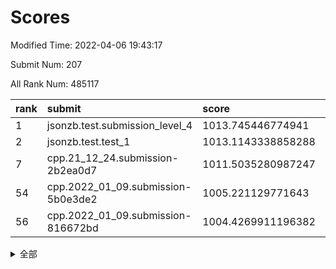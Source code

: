 # Scores

Modified Time: 2022-04-06 19:43:17

Submit Num: 207

All Rank Num: 485117

| rank |               submit               |       score        |       sigma        | pk_num |
| :--- | :--------------------------------- | :----------------- | :----------------- | :----- |
| 1    | jsonzb.test.submission_level_4     | 1013.745446774941  | 0.8005879333526508 | 9374   |
| 2    | jsonzb.test.test_1                 | 1013.1143338858288 | 0.8367006698521573 | 9375   |
| 7    | cpp.21_12_24.submission-2b2ea0d7   | 1011.5035280987247 | 0.8017686394596514 | 9376   |
| 54   | cpp.2022_01_09.submission-5b0e3de2 | 1005.221129771643  | 0.714749906967347  | 9376   |
| 56   | cpp.2022_01_09.submission-816672bd | 1004.4269911196382 | 0.7150538040716985 | 9373   |


<details>
<summary>全部</summary>

| rank |                 submit                 |       score        |       sigma        | pk_num |
| :--- | :------------------------------------- | :----------------- | :----------------- | :----- |
| 1    | jsonzb.test.submission_level_4         | 1013.745446774941  | 0.8005879333526508 | 9374   |
| 2    | jsonzb.test.test_1                     | 1013.1143338858288 | 0.8367006698521573 | 9375   |
| 3    | gobigger.level_3.submission_level_3_39 | 1011.8800765068381 | 0.7634627176228019 | 9376   |
| 4    | gobigger.level_3.submission_level_3_24 | 1011.775046075839  | 0.7573419604377727 | 9378   |
| 5    | gobigger.level_3.submission_level_3_18 | 1011.7346783929704 | 0.7739740393158974 | 9376   |
| 6    | gobigger.level_3.submission_level_3_2  | 1011.5534647864221 | 0.7702667229084968 | 9365   |
| 7    | cpp.21_12_24.submission-2b2ea0d7       | 1011.5035280987247 | 0.8017686394596514 | 9376   |
| 8    | gobigger.level_3.submission_level_3_28 | 1011.4149777847006 | 0.7711735732064725 | 9379   |
| 9    | gobigger.level_3.submission_level_3_37 | 1011.3256788320185 | 0.763003133278232  | 9371   |
| 10   | gobigger.level_3.submission_level_3_22 | 1010.8856412245636 | 0.7760361652335961 | 9372   |
| 11   | gobigger.level_3.submission_level_3_43 | 1010.8784484791555 | 0.7669503415193255 | 9374   |
| 12   | gobigger.level_3.submission_level_3_27 | 1010.8003764085963 | 0.7508855100020279 | 9375   |
| 13   | gobigger.level_3.submission_level_3_12 | 1010.7180591035462 | 0.7645365864289115 | 9377   |
| 14   | gobigger.level_3.submission_level_3_21 | 1010.7121219622875 | 0.7802331095535584 | 9373   |
| 15   | gobigger.level_3.submission_level_3_23 | 1010.7087242399926 | 0.7589986944538273 | 9372   |
| 16   | gobigger.level_3.submission_level_3_35 | 1010.7035675424665 | 0.747966095804082  | 9371   |
| 17   | gobigger.level_3.submission_level_3_7  | 1010.6659232005646 | 0.7682368087870273 | 9373   |
| 18   | gobigger.level_3.submission_level_3_38 | 1010.6544270139286 | 0.7536592505192978 | 9371   |
| 19   | gobigger.level_3.submission_level_3_19 | 1010.649837453946  | 0.7590363752916099 | 9373   |
| 20   | gobigger.level_3.submission_level_3_42 | 1010.525356115088  | 0.769291362378167  | 9375   |
| 21   | gobigger.level_3.submission_level_3_15 | 1010.5187739931113 | 0.7614311606148852 | 9372   |
| 22   | gobigger.level_3.submission_level_3_47 | 1010.3874007238693 | 0.7532816297217211 | 9373   |
| 23   | gobigger.level_3.submission_level_3_45 | 1010.3569436990341 | 0.7720380529297636 | 9371   |
| 24   | gobigger.level_3.submission_level_3_3  | 1010.3205522607926 | 0.7465016224944452 | 9379   |
| 25   | gobigger.level_3.submission_level_3_31 | 1010.3100620513685 | 0.7636821698029339 | 9374   |
| 26   | gobigger.level_3.submission_level_3_41 | 1010.2733749419349 | 0.7749926184417714 | 9373   |
| 27   | gobigger.level_3.submission_level_3_9  | 1010.1792340913862 | 0.7721458440718145 | 9377   |
| 28   | gobigger.level_3.submission_level_3_10 | 1010.022348212067  | 0.7697192236166457 | 9379   |
| 29   | gobigger.level_3.submission_level_3_29 | 1009.9906911382432 | 0.7729338797260854 | 9375   |
| 30   | gobigger.level_3.submission_level_3_30 | 1009.9362364575541 | 0.767647439989138  | 9375   |
| 31   | gobigger.level_3.submission_level_3_46 | 1009.7773892371706 | 0.750667589147919  | 9373   |
| 32   | gobigger.level_3.submission_level_3_25 | 1009.7402040849553 | 0.7578123226504446 | 9374   |
| 33   | gobigger.level_3.submission_level_3_33 | 1009.6909812030376 | 0.7474122131583848 | 9374   |
| 34   | gobigger.level_3.submission_level_3_1  | 1009.664686158288  | 0.7541405223268278 | 9374   |
| 35   | gobigger.level_3.submission_level_3_36 | 1009.6526454516608 | 0.7454863006230829 | 9378   |
| 36   | gobigger.level_3.submission_level_3_4  | 1009.5404374163551 | 0.761680329781099  | 9374   |
| 37   | gobigger.level_3.submission_level_3_26 | 1009.5313648239239 | 0.7424483112258309 | 9373   |
| 38   | gobigger.level_3.submission_level_3_11 | 1009.4964688149862 | 0.7602834222616454 | 9374   |
| 39   | gobigger.level_3.submission_level_3_40 | 1009.4683701474145 | 0.7490370241558537 | 9374   |
| 40   | gobigger.level_3.submission_level_3_16 | 1009.4091629738386 | 0.7428081077049609 | 9374   |
| 41   | gobigger.level_3.submission_level_3_13 | 1009.3819152957644 | 0.7653828599887412 | 9379   |
| 42   | gobigger.level_3.submission_level_3_44 | 1009.3202027920393 | 0.7403436633478215 | 9371   |
| 43   | gobigger.level_3.submission_level_3_8  | 1009.3167752633616 | 0.7655021767407124 | 9377   |
| 44   | gobigger.level_3.submission_level_3_34 | 1009.2820856774056 | 0.7456729833351085 | 9375   |
| 45   | gobigger.level_3.submission_level_3_49 | 1009.2387992546359 | 0.7528062497070249 | 9376   |
| 46   | gobigger.level_3.submission_level_3_14 | 1009.2247389262399 | 0.7625157938478144 | 9376   |
| 47   | gobigger.level_3.submission_level_3_32 | 1009.2080302089296 | 0.7627170066781195 | 9372   |
| 48   | gobigger.level_3.submission_level_3_20 | 1009.170065082899  | 0.7954794028891133 | 9374   |
| 49   | gobigger.level_3.submission_level_3_5  | 1009.1216370595605 | 0.7636362417285446 | 9374   |
| 50   | gobigger.level_3.submission_level_3_17 | 1009.0406582648817 | 0.7540371119666563 | 9378   |
| 51   | gobigger.level_3.submission_level_3_6  | 1008.8747517206668 | 0.7526086580327302 | 9376   |
| 52   | gobigger.level_3.submission_level_3_48 | 1008.3297315699297 | 0.7436367160367494 | 9375   |
| 53   | gobigger.level_3.submission_level_3_0  | 1008.1303026455089 | 0.7341897227173536 | 9374   |
| 54   | cpp.2022_01_09.submission-5b0e3de2     | 1005.221129771643  | 0.714749906967347  | 9376   |
| 55   | gobigger.level_1.submission_level_1_18 | 1004.6438737775121 | 0.7320704213194299 | 9370   |
| 56   | cpp.2022_01_09.submission-816672bd     | 1004.4269911196382 | 0.7150538040716985 | 9373   |
| 57   | gobigger.level_1.submission_level_1_7  | 1004.2380207711428 | 0.7128117776485543 | 9374   |
| 58   | gobigger.level_1.submission_level_1_35 | 1004.0665483733429 | 0.7145739111389457 | 9372   |
| 59   | gobigger.level_1.submission_level_1_30 | 1004.0384748684137 | 0.7230376978295698 | 9372   |
| 60   | gobigger.level_1.submission_level_1_34 | 1003.97564737366   | 0.7102756693794965 | 9372   |
| 61   | gobigger.level_1.submission_level_1_19 | 1003.9616130900504 | 0.7147211733914738 | 9371   |
| 62   | gobigger.level_1.submission_level_1_5  | 1003.9613223610503 | 0.7307763184446638 | 9378   |
| 63   | gobigger.level_1.submission_level_1_11 | 1003.9311996691204 | 0.7329597946935565 | 9375   |
| 64   | gobigger.level_1.submission_level_1_3  | 1003.867739692276  | 0.7172815183746454 | 9373   |
| 65   | gobigger.level_1.submission_level_1_37 | 1003.8619957938382 | 0.7215788577521899 | 9374   |
| 66   | gobigger.level_1.submission_level_1_27 | 1003.8069709243321 | 0.7145338629040109 | 9375   |
| 67   | gobigger.level_1.submission_level_1_8  | 1003.7107685869446 | 0.7180055071774476 | 9373   |
| 68   | gobigger.level_1.submission_level_1_25 | 1003.6884931574149 | 0.7300707143147074 | 9376   |
| 69   | gobigger.level_1.submission_level_1_26 | 1003.6375258701124 | 0.7145518873336915 | 9372   |
| 70   | gobigger.level_1.submission_level_1_45 | 1003.6259143199793 | 0.711550341349216  | 9377   |
| 71   | gobigger.level_1.submission_level_1_40 | 1003.5947028632587 | 0.723401662217098  | 9370   |
| 72   | gobigger.level_1.submission_level_1_23 | 1003.5104143181137 | 0.722466170566239  | 9378   |
| 73   | gobigger.level_1.submission_level_1_17 | 1003.4534215736346 | 0.727383629129618  | 9377   |
| 74   | gobigger.level_1.submission_level_1_12 | 1003.446987126594  | 0.7124088659853429 | 9375   |
| 75   | gobigger.level_1.submission_level_1_46 | 1003.4253774070644 | 0.7265460766740887 | 9376   |
| 76   | gobigger.level_1.submission_level_1_28 | 1003.414451359119  | 0.7244608566002547 | 9376   |
| 77   | gobigger.level_1.submission_level_1_39 | 1003.4086401412695 | 0.7168508602934943 | 9374   |
| 78   | gobigger.level_1.submission_level_1_32 | 1003.3958658658757 | 0.7256193623054005 | 9376   |
| 79   | gobigger.level_1.submission_level_1_0  | 1003.384128303168  | 0.7147824881137034 | 9375   |
| 80   | gobigger.level_1.submission_level_1_15 | 1003.3711322508252 | 0.7093928511676515 | 9372   |
| 81   | gobigger.level_1.submission_level_1_13 | 1003.3708449020994 | 0.7083861178209632 | 9378   |
| 82   | gobigger.level_1.submission_level_1_41 | 1003.3377459483546 | 0.7300484348235005 | 9376   |
| 83   | gobigger.level_1.submission_level_1_47 | 1003.3344974848666 | 0.7127219577746983 | 9378   |
| 84   | gobigger.level_1.submission_level_1_4  | 1003.2875323900462 | 0.7156965702937339 | 9375   |
| 85   | gobigger.level_1.submission_level_1_24 | 1003.2608396969107 | 0.70660665665435   | 9373   |
| 86   | gobigger.level_1.submission_level_1_36 | 1003.2508451781714 | 0.7265322611111789 | 9380   |
| 87   | gobigger.level_1.submission_level_1_29 | 1003.1494351625677 | 0.7152909488761532 | 9368   |
| 88   | gobigger.level_1.submission_level_1_43 | 1003.0547015246663 | 0.732366922695803  | 9375   |
| 89   | gobigger.level_1.submission_level_1_38 | 1003.0097022473145 | 0.7120331467657713 | 9368   |
| 90   | gobigger.level_1.submission_level_1_14 | 1002.813083387736  | 0.7073105819222414 | 9381   |
| 91   | gobigger.level_1.submission_level_1_21 | 1002.7976597949416 | 0.7158006047288454 | 9374   |
| 92   | gobigger.level_1.submission_level_1_2  | 1002.7370990832645 | 0.7169447391904874 | 9376   |
| 93   | gobigger.level_1.submission_level_1_22 | 1002.7355443469243 | 0.7203391683994449 | 9374   |
| 94   | gobigger.level_1.submission_level_1_48 | 1002.7205431034815 | 0.7167527333276991 | 9377   |
| 95   | gobigger.level_1.submission_level_1_33 | 1002.6838199719163 | 0.7147373870107225 | 9375   |
| 96   | gobigger.level_1.submission_level_1_44 | 1002.6458141072785 | 0.708331504449607  | 9373   |
| 97   | gobigger.level_1.submission_level_1_9  | 1002.6367973464439 | 0.7133559575416565 | 9376   |
| 98   | gobigger.level_1.submission_level_1_20 | 1002.5791160989315 | 0.7156018697975027 | 9379   |
| 99   | gobigger.level_1.submission_level_1_42 | 1002.4806360921948 | 0.7079779657213363 | 9374   |
| 100  | gobigger.level_1.submission_level_1_10 | 1002.434117282095  | 0.7110030639478049 | 9376   |
| 101  | gobigger.level_1.submission_level_1_49 | 1002.4130294756087 | 0.7098271723765122 | 9372   |
| 102  | gobigger.level_1.submission_level_1_16 | 1002.3488359956126 | 0.7041172320540006 | 9375   |
| 103  | gobigger.level_1.submission_level_1_31 | 1002.1480804239314 | 0.7170349774417901 | 9374   |
| 104  | gobigger.level_1.submission_level_1_1  | 1001.7857327498384 | 0.7195913894018754 | 9380   |
| 105  | gobigger.level_1.submission_level_1_6  | 1001.3109250645199 | 0.7199448786633763 | 9377   |
| 106  | gobigger.random.submission_random_10   | 997.6705842204318  | 0.7069383393722672 | 9370   |
| 107  | gobigger.random.submission_random_6    | 997.5143200734077  | 0.7074025071778549 | 9379   |
| 108  | gobigger.random.submission_random_39   | 997.5127194225227  | 0.705130702832016  | 9375   |
| 109  | gobigger.random.submission_random_42   | 997.1582573780587  | 0.7140378203620157 | 9367   |
| 110  | gobigger.random.submission_random_3    | 997.0414020249797  | 0.6988970220604603 | 9375   |
| 111  | gobigger.random.submission_random_40   | 996.9785273972893  | 0.714014756870688  | 9374   |
| 112  | gobigger.random.submission_random_34   | 996.9624129419852  | 0.7088637707738377 | 9373   |
| 113  | gobigger.random.submission_random_48   | 996.9604116662247  | 0.7145387590439437 | 9378   |
| 114  | gobigger.random.submission_random_45   | 996.8789914720735  | 0.7082383367444972 | 9368   |
| 115  | gobigger.random.submission_random_24   | 996.778561837054   | 0.7139020453701749 | 9380   |
| 116  | gobigger.random.submission_random_9    | 996.6464675893583  | 0.7104740402520262 | 9374   |
| 117  | gobigger.random.submission_random_14   | 996.5094818245856  | 0.7092924698135207 | 9373   |
| 118  | gobigger.random.submission_random_18   | 996.4885118198313  | 0.7077109552491514 | 9372   |
| 119  | gobigger.random.submission_random_22   | 996.4680745687687  | 0.7091815047331167 | 9374   |
| 120  | gobigger.random.submission_random_7    | 996.4124154332402  | 0.7080286971011487 | 9377   |
| 121  | gobigger.random.submission_random_12   | 996.3504842971076  | 0.7015097877011739 | 9369   |
| 122  | gobigger.random.submission_random_41   | 996.3444165201579  | 0.7118019646732778 | 9372   |
| 123  | gobigger.random.submission_random_21   | 996.280234232151   | 0.713907194661001  | 9373   |
| 124  | gobigger.random.submission_random_32   | 996.258813069266   | 0.7103958280198355 | 9374   |
| 125  | gobigger.random.submission_random_43   | 996.2548056181297  | 0.7073241547078503 | 9375   |
| 126  | gobigger.random.submission_random_31   | 996.2043845168809  | 0.7031081239220835 | 9373   |
| 127  | gobigger.random.submission_random_4    | 996.1702763174349  | 0.6992649920199367 | 9370   |
| 128  | gobigger.random.submission_random_0    | 996.1374359725075  | 0.7087317848375556 | 9368   |
| 129  | gobigger.random.submission_random_19   | 996.1246663936768  | 0.7028450255408646 | 9380   |
| 130  | gobigger.random.submission_random_29   | 996.0744731179775  | 0.7065854763695164 | 9377   |
| 131  | gobigger.random.submission_random_28   | 996.0642976508079  | 0.7085161226660128 | 9376   |
| 132  | gobigger.random.submission_random_13   | 996.0363607707037  | 0.7118725166448661 | 9372   |
| 133  | gobigger.random.submission_random_16   | 996.0164959881417  | 0.7048817726839578 | 9374   |
| 134  | gobigger.random.submission_random_49   | 995.9810251293917  | 0.7087411554657547 | 9376   |
| 135  | gobigger.random.submission_random_30   | 995.9288984786219  | 0.722127488233337  | 9378   |
| 136  | gobigger.random.submission_random_38   | 995.9009050201807  | 0.7006134347210788 | 9375   |
| 137  | gobigger.random.submission_random_33   | 995.8862531775808  | 0.7074219601975096 | 9372   |
| 138  | gobigger.random.submission_random_20   | 995.8518838398718  | 0.7110259618354581 | 9372   |
| 139  | gobigger.random.submission_random_37   | 995.784610465802   | 0.7128714574011064 | 9374   |
| 140  | gobigger.random.submission_random_25   | 995.7541326378235  | 0.7143680609047321 | 9377   |
| 141  | gobigger.random.submission_random_17   | 995.5987882838771  | 0.7236848743757104 | 9373   |
| 142  | gobigger.random.submission_random_11   | 995.5288133869514  | 0.7238386932316458 | 9371   |
| 143  | gobigger.random.submission_random_26   | 995.5275645859057  | 0.7089434855404037 | 9372   |
| 144  | gobigger.random.submission_random_23   | 995.5206629816156  | 0.7034769018366915 | 9372   |
| 145  | gobigger.random.submission_random_1    | 995.4154142015365  | 0.7270315408421583 | 9376   |
| 146  | gobigger.random.submission_random_46   | 995.4019619447153  | 0.7026251529796603 | 9376   |
| 147  | gobigger.random.submission_random_2    | 995.3998324227406  | 0.7213252408679632 | 9374   |
| 148  | gobigger.random.submission_random_35   | 995.3770067544477  | 0.7046900566025853 | 9373   |
| 149  | gobigger.random.submission_random_15   | 995.3281328293505  | 0.7215686909304717 | 9374   |
| 150  | gobigger.random.submission_random_8    | 995.3035186020963  | 0.7174585191667049 | 9375   |
| 151  | gobigger.random.submission_random_44   | 995.1944954757391  | 0.7130683598074036 | 9378   |
| 152  | gobigger.random.submission_random_5    | 995.1765382663257  | 0.7200678780967358 | 9375   |
| 153  | gobigger.random.submission_random_47   | 995.1501636357899  | 0.7190055284962643 | 9367   |
| 154  | gobigger.random.submission_random_27   | 994.941023727266   | 0.7040595255356187 | 9370   |
| 155  | gobigger.random.submission_random_36   | 994.7471975948671  | 0.7141976914115077 | 9373   |
| 156  | gobigger.level_2.submission_level_2_16 | 993.9423942799887  | 0.7166312499603517 | 9374   |
| 157  | gobigger.level_2.submission_level_2_49 | 993.5874881942801  | 0.7479958385207047 | 9375   |
| 158  | gobigger.level_2.submission_level_2_48 | 993.3733494945064  | 0.7278261443762098 | 9373   |
| 159  | gobigger.level_2.submission_level_2_3  | 993.1397621621315  | 0.7288255588884205 | 9369   |
| 160  | gobigger.level_2.submission_level_2_5  | 993.1018917872747  | 0.7540059049015394 | 9376   |
| 161  | gobigger.level_2.submission_level_2_2  | 993.0879487392668  | 0.7398413393096114 | 9368   |
| 162  | gobigger.level_2.submission_level_2_42 | 993.0831013947544  | 0.7369305626768065 | 9380   |
| 163  | gobigger.level_2.submission_level_2_25 | 992.9789534604286  | 0.7538044369060651 | 9373   |
| 164  | gobigger.level_2.submission_level_2_11 | 992.7900008430045  | 0.736130747374763  | 9372   |
| 165  | gobigger.level_2.submission_level_2_47 | 992.723571911239   | 0.7405387846640024 | 9374   |
| 166  | gobigger.level_2.submission_level_2_36 | 992.718652048303   | 0.7384377158387938 | 9378   |
| 167  | gobigger.level_2.submission_level_2_1  | 992.6957387325998  | 0.7370464935928774 | 9379   |
| 168  | gobigger.level_2.submission_level_2_17 | 992.6607533466381  | 0.7384241493469064 | 9371   |
| 169  | gobigger.level_2.submission_level_2_31 | 992.5709660993799  | 0.7413644646212346 | 9378   |
| 170  | gobigger.level_2.submission_level_2_15 | 992.5300099950288  | 0.7537388862431407 | 9378   |
| 171  | gobigger.level_2.submission_level_2_44 | 992.5198387706923  | 0.7429620690502289 | 9378   |
| 172  | gobigger.level_2.submission_level_2_7  | 992.452558223777   | 0.7497073769487723 | 9371   |
| 173  | gobigger.level_2.submission_level_2_12 | 992.3997665363905  | 0.7378703022076646 | 9370   |
| 174  | gobigger.level_2.submission_level_2_8  | 992.3722070861094  | 0.737059645477908  | 9377   |
| 175  | gobigger.level_2.submission_level_2_26 | 992.2973389395449  | 0.7558300459978552 | 9375   |
| 176  | gobigger.level_2.submission_level_2_6  | 992.2870279863724  | 0.7399138545414184 | 9377   |
| 177  | gobigger.level_2.submission_level_2_20 | 992.277304882192   | 0.7417652568395734 | 9375   |
| 178  | gobigger.level_2.submission_level_2_32 | 992.2525023926748  | 0.7404977961604188 | 9376   |
| 179  | gobigger.level_2.submission_level_2_40 | 992.1943698795142  | 0.7585718411583166 | 9375   |
| 180  | gobigger.level_2.submission_level_2_23 | 992.1455636939457  | 0.7377231293302039 | 9373   |
| 181  | gobigger.level_2.submission_level_2_43 | 992.1172988079342  | 0.7706617918755656 | 9364   |
| 182  | gobigger.level_2.submission_level_2_33 | 992.1010543566116  | 0.7424612526957364 | 9374   |
| 183  | gobigger.level_2.submission_level_2_24 | 992.0360947207632  | 0.7394428286810023 | 9374   |
| 184  | gobigger.level_2.submission_level_2_22 | 991.9315227235511  | 0.7470814405540743 | 9374   |
| 185  | gobigger.level_2.submission_level_2_45 | 991.9280054562465  | 0.7503653213038222 | 9379   |
| 186  | gobigger.level_2.submission_level_2_34 | 991.9233142627943  | 0.7479296065519028 | 9372   |
| 187  | gobigger.level_2.submission_level_2_0  | 991.7922636938883  | 0.7589813014804904 | 9377   |
| 188  | gobigger.level_2.submission_level_2_39 | 991.7881667352691  | 0.7330814373307781 | 9374   |
| 189  | gobigger.level_2.submission_level_2_35 | 991.7400867325921  | 0.7580488322430297 | 9371   |
| 190  | gobigger.level_2.submission_level_2_37 | 991.7280525583667  | 0.7599956078595976 | 9376   |
| 191  | gobigger.level_2.submission_level_2_4  | 991.51680718913    | 0.7524137523535599 | 9372   |
| 192  | gobigger.level_2.submission_level_2_21 | 991.4908457253858  | 0.7343994810991401 | 9375   |
| 193  | gobigger.level_2.submission_level_2_18 | 991.4812537917356  | 0.7417853851038794 | 9371   |
| 194  | gobigger.level_2.submission_level_2_30 | 991.4499530574999  | 0.7567964921645309 | 9376   |
| 195  | gobigger.level_2.submission_level_2_28 | 991.3931234898594  | 0.7607842741665926 | 9370   |
| 196  | gobigger.level_2.submission_level_2_38 | 991.2972584683957  | 0.7454662596310632 | 9373   |
| 197  | gobigger.level_2.submission_level_2_41 | 991.2667369494361  | 0.747687067456988  | 9371   |
| 198  | gobigger.level_2.submission_level_2_29 | 991.1288797474677  | 0.7539865180578665 | 9377   |
| 199  | gobigger.level_2.submission_level_2_10 | 990.9995258011058  | 0.75721456947549   | 9375   |
| 200  | gobigger.level_2.submission_level_2_27 | 990.9938515640087  | 0.7566933684971675 | 9373   |
| 201  | gobigger.level_2.submission_level_2_14 | 990.982820647205   | 0.7548319631967161 | 9374   |
| 202  | gobigger.level_2.submission_level_2_9  | 990.9539560179609  | 0.7514185321284897 | 9380   |
| 203  | gobigger.level_2.submission_level_2_13 | 990.7693558519845  | 0.7467618887290324 | 9371   |
| 204  | gobigger.level_2.submission_level_2_46 | 990.3356293276432  | 0.7703561028909403 | 9377   |
| 205  | gobigger.level_2.submission_level_2_19 | 990.1915488047912  | 0.7717721988705526 | 9374   |
| 206  | gobigger.none.submission_none_0        | 977.6240534644793  | 1.3426900074517796 | 9375   |
| 207  | gobigger.none.submission_none_1        | 974.7619199814832  | 1.5946107710082884 | 9373   |

</details>